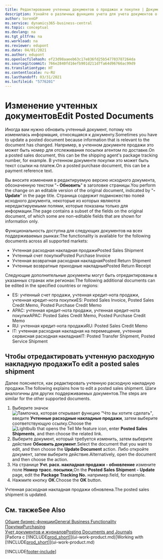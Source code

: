 ```yaml
---
title: Редактирование учтенных документов о продажах и покупке | Документация Майкрософт
description: Узнайте о различных функциях учета для учета документов о покупке, а также о том, как можно обновлять учтенные документы.
author: SorenGP
ms.service: dynamics365-business-central
ms.topic: conceptual
ms.devlang: na
ms.tgt_pltfrm: na
ms.workload: na
ms.reviewer: edupont
ms.date: 04/01/2021
ms.author: edupont
ms.openlocfilehash: ef23d98aaeeb63c17e836fd25b547703787264da
ms.sourcegitcommit: 766e2840fd16efb901d211d7fa64d96766ac99d9
ms.translationtype: HT
ms.contentlocale: ru-RU
ms.lasthandoff: 03/31/2021
ms.locfileid: "5776201"
---
```

# <a name="edit-posted-documents"></a><span data-ttu-id="35a38-103">Изменение учтенных документов</span><span class="sxs-lookup"><span data-stu-id="35a38-103">Edit Posted Documents</span></span>

<span data-ttu-id="35a38-104">Иногда вам нужно обновить учтенный документ, потому что изменилась информация, относящаяся к документу.</span><span class="sxs-lookup"><span data-stu-id="35a38-104">Sometimes you have to update a posted document because information that is relevant to the document has changed.</span></span> <span data-ttu-id="35a38-105">Например, в учтенном документе продажи это может быть номер для отслеживания посылки агентом по доставке.</span><span class="sxs-lookup"><span data-stu-id="35a38-105">On a posted sales document, this can be the shipping agent's package tracking number, for example.</span></span> <span data-ttu-id="35a38-106">В учтенном документе покупки это может быть текст ссылки на платеж.</span><span class="sxs-lookup"><span data-stu-id="35a38-106">On a posted purchase document, this can be a payment reference text.</span></span>

<span data-ttu-id="35a38-107">Вы вносите изменения в редактируемую версию исходного документа, обозначенную текстом "**- Обновить**" в заголовке страницы.</span><span class="sxs-lookup"><span data-stu-id="35a38-107">You perform the change on an editable version of the original document, indicated by "**- Update**" in the page title.</span></span> <span data-ttu-id="35a38-108">Страница содержит подмножество полей исходного документа, некоторые из которых являются нередактируемыми полями, которые показаны только для информации.</span><span class="sxs-lookup"><span data-stu-id="35a38-108">The page contains a subset of the fields on the original document, of which some are non-editable fields that are shown for information only.</span></span>

<span data-ttu-id="35a38-109">Функциональность доступна для следующих документов на всех поддерживаемых рынках:</span><span class="sxs-lookup"><span data-stu-id="35a38-109">The functionality is available for the following documents across all supported markets:</span></span>

- <span data-ttu-id="35a38-110">Учтенная расходная накладная продажи</span><span class="sxs-lookup"><span data-stu-id="35a38-110">Posted Sales Shipment</span></span>
- <span data-ttu-id="35a38-111">Учтенный счет покупки</span><span class="sxs-lookup"><span data-stu-id="35a38-111">Posted Purchase Invoice</span></span>
- <span data-ttu-id="35a38-112">Учтенная возвратная расходная накладная</span><span class="sxs-lookup"><span data-stu-id="35a38-112">Posted Return Shipment</span></span>
- <span data-ttu-id="35a38-113">Учтенные возвратные приходные накладные</span><span class="sxs-lookup"><span data-stu-id="35a38-113">Posted Return Receipt</span></span>

<span data-ttu-id="35a38-114">Следующие дополнительные документы могут быть отредактированы в указанных странах или регионах:</span><span class="sxs-lookup"><span data-stu-id="35a38-114">The following additional documents can be edited in the specified countries or regions:</span></span>

- <span data-ttu-id="35a38-115">ES: учтенный счет продажи, учтенная кредит-нота продажи, учтенная кредит-нота покупки</span><span class="sxs-lookup"><span data-stu-id="35a38-115">ES: Posted Sales Invoice, Posted Sales Credit Memo, Posted Purchase Credit Memo</span></span>
- <span data-ttu-id="35a38-116">APAC: учтенная кредит-нота продажи, учтенная кредит-нота покупки</span><span class="sxs-lookup"><span data-stu-id="35a38-116">APAC: Posted Sales Credit Memo, Posted Purchase Credit Memo</span></span>
- <span data-ttu-id="35a38-117">RU: учтенная кредит-нота продажи</span><span class="sxs-lookup"><span data-stu-id="35a38-117">RU: Posted Sales Credit Memo</span></span>
- <span data-ttu-id="35a38-118">IT: учтенная расходная накладная на перемещение, учтенная сервисная расходная накладная</span><span class="sxs-lookup"><span data-stu-id="35a38-118">IT: Posted Transfer Shipment, Posted Service Shipment</span></span>

## <a name="to-edit-a-posted-sales-shipment"></a><span data-ttu-id="35a38-119">Чтобы отредактировать учтенную расходную накладную продажи</span><span class="sxs-lookup"><span data-stu-id="35a38-119">To edit a posted sales shipment</span></span>

<span data-ttu-id="35a38-120">Далее поясняется, как редактировать учтенную расходную накладную продажи.</span><span class="sxs-lookup"><span data-stu-id="35a38-120">The following explains how to edit a posted sales shipment.</span></span> <span data-ttu-id="35a38-121">Шаги аналогичны для других поддерживаемых документов.</span><span class="sxs-lookup"><span data-stu-id="35a38-121">The steps are similar for the other supported documents.</span></span>

1. <span data-ttu-id="35a38-122">Выберите значок ![Лампочка, которая открывает функцию "Что вы хотите сделать"](media/ui-search/search_small.png "Что вы хотите сделать"), введите **Учтенные расходные накладные продажи**, затем выберите соответствующую ссылку.</span><span class="sxs-lookup"><span data-stu-id="35a38-122">Choose the ![Lightbulb that opens the Tell Me feature](media/ui-search/search_small.png "Tell me what you want to do") icon, enter **Posted Sales Shipments**, and then choose the related link.</span></span>
2. <span data-ttu-id="35a38-123">Выберите документ, который требуется изменить, затем выберите действие **Обновить документ**.</span><span class="sxs-lookup"><span data-stu-id="35a38-123">Select the document that you want to edit, and then choose the **Update Document** action.</span></span> <span data-ttu-id="35a38-124">Либо откройте документ, затем выберите действие.</span><span class="sxs-lookup"><span data-stu-id="35a38-124">Alternatively, open the document and then choose the action.</span></span>
3. <span data-ttu-id="35a38-125">На странице **Учт. расх. накладная продажи - обновление** измените поле **Номер трасс. посылки**,</span><span class="sxs-lookup"><span data-stu-id="35a38-125">On the **Posted Sales Shipment - Update** page, edit the **Package Tracking No.**</span></span> <span data-ttu-id="35a38-126">например.</span><span class="sxs-lookup"><span data-stu-id="35a38-126">field, for example.</span></span>
4. <span data-ttu-id="35a38-127">Нажмите кнопку **ОК**.</span><span class="sxs-lookup"><span data-stu-id="35a38-127">Choose the **OK** button.</span></span>

<span data-ttu-id="35a38-128">Учтенная расходная накладная продажи обновлена.</span><span class="sxs-lookup"><span data-stu-id="35a38-128">The posted sales shipment is updated.</span></span>

## <a name="see-also"></a><span data-ttu-id="35a38-129">См. также</span><span class="sxs-lookup"><span data-stu-id="35a38-129">See Also</span></span>

[<span data-ttu-id="35a38-130">Общие бизнес-функции</span><span class="sxs-lookup"><span data-stu-id="35a38-130">General Business Functionality</span></span>](ui-across-business-areas.md)  
[<span data-ttu-id="35a38-131">Покупки</span><span class="sxs-lookup"><span data-stu-id="35a38-131">Purchasing</span></span>](purchasing-manage-purchasing.md)  
[<span data-ttu-id="35a38-132">Учет документов и журналов</span><span class="sxs-lookup"><span data-stu-id="35a38-132">Posting Documents and Journals</span></span>](ui-post-documents-journals.md)  
<span data-ttu-id="35a38-133">[Работа с [!INCLUDE[prod_short](includes/prod_short.md)]](ui-work-product.md)</span><span class="sxs-lookup"><span data-stu-id="35a38-133">[Working with [!INCLUDE[prod_short](includes/prod_short.md)]](ui-work-product.md)</span></span>  


[!INCLUDE[footer-include](includes/footer-banner.md)]